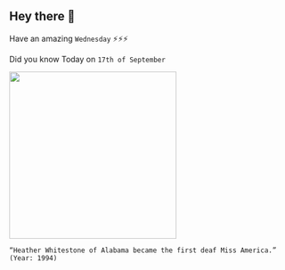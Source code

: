 ## Hey there 👋
Have an amazing `Wednesday` ⚡⚡⚡

Did you know Today on `17th of September`
 
 [<img src="https://slideplayer.com/slide/12172335/71/images/24/Heather+Whitestone.jpg" width="300" />](https://en.wikipedia.org/wiki/Heather_Whitestone) 
 ```
“Heather Whitestone of Alabama became the first deaf Miss America.” (Year: 1994)
```
